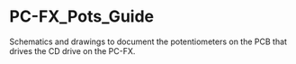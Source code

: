 # PC-FX_Pots_Guide
Schematics and drawings to document the potentiometers on the PCB that drives the CD drive on the PC-FX. 
